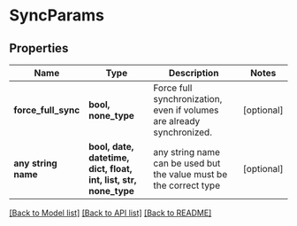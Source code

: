 # SyncParams


## Properties
Name | Type | Description | Notes
------------ | ------------- | ------------- | -------------
**force_full_sync** | **bool, none_type** | Force full synchronization, even if volumes are already synchronized. | [optional] 
**any string name** | **bool, date, datetime, dict, float, int, list, str, none_type** | any string name can be used but the value must be the correct type | [optional]

[[Back to Model list]](../README.md#documentation-for-models) [[Back to API list]](../README.md#documentation-for-api-endpoints) [[Back to README]](../README.md)


